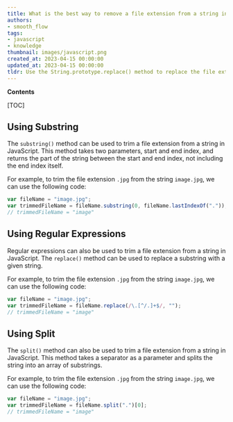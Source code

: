 ```yaml
---
title: What is the best way to remove a file extension from a string in javascript?
authors:
- smooth_flow
tags:
- javascript
- knowledge
thumbnail: images/javascript.png
created_at: 2023-04-15 00:00:00
updated_at: 2023-04-15 00:00:00
tldr: Use the String.prototype.replace() method to replace the file extension with an empty string.
---
```


**Contents**

[TOC]

## Using Substring

The `substring()` method can be used to trim a file extension from a string in JavaScript. This method takes two parameters, start and end index, and returns the part of the string between the start and end index, not including the end index itself.

For example, to trim the file extension `.jpg` from the string `image.jpg`, we can use the following code:

```js
var fileName = "image.jpg";
var trimmedFileName = fileName.substring(0, fileName.lastIndexOf("."));
// trimmedFileName = "image"
```

## Using Regular Expressions

Regular expressions can also be used to trim a file extension from a string in JavaScript. The `replace()` method can be used to replace a substring with a given string.

For example, to trim the file extension `.jpg` from the string `image.jpg`, we can use the following code:

```js
var fileName = "image.jpg";
var trimmedFileName = fileName.replace(/\.[^/.]+$/, "");
// trimmedFileName = "image"
```

## Using Split

The `split()` method can also be used to trim a file extension from a string in JavaScript. This method takes a separator as a parameter and splits the string into an array of substrings.

For example, to trim the file extension `.jpg` from the string `image.jpg`, we can use the following code:

```js
var fileName = "image.jpg";
var trimmedFileName = fileName.split(".")[0];
// trimmedFileName = "image"
```
